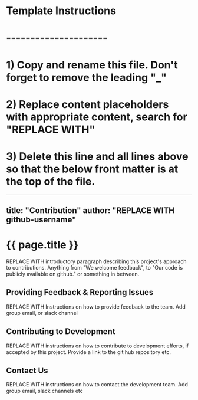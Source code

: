 # Template Instructions
# ---------------------
# 1) Copy and rename this file. Don't forget to remove the leading "_" 
# 2) Replace content placeholders with appropriate content, search for "REPLACE WITH"
# 3) Delete this line and all lines above so that the below front matter is at the top of the file. 
---
title: "Contribution"
author: "REPLACE WITH github-username"
---

# {{ page.title }}

REPLACE WITH introductory paragraph describing this project's approach to contributions. Anything from "We welcome feedback", to "Our code is publicly available on github." or something in between.

## Providing Feedback & Reporting Issues

REPLACE WITH Instructions on how to provide feedback to the team. Add group email, or slack channel 

## Contributing to Development
 
REPLACE WITH instructions on how to contribute to development efforts, if accepted by this project. Provide a link to the git hub repository etc.

## Contact Us

REPLACE WITH instructions on how to contact the development team. Add group email, slack channels etc 